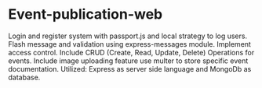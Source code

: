 # Event-publication-web
Login and register system with passport.js and local strategy to log users. 
Flash message and validation using express-messages module. 
Implement access control. 
Include CRUD (Create, Read, Update, Delete) Operations for events. 
Include image uploading feature use multer to store specific event documentation. 
Utilized: Express as server side language and MongoDb as database.
